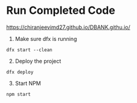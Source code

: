 # Run Completed Code
https://chiranjeevimd27.github.io/DBANK.githu.io/

1. Make sure dfx is running

```
dfx start --clean
```

2. Deploy the project
```
dfx deploy
```

3. Start NPM
```
npm start
```



